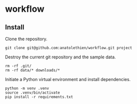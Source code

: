 # workflow

## Install

Clone the repository.

```
git clone git@github.com:anatolethien/workflow.git project
```

Destroy the current git repository and the sample data.

```
rm -rf .git/
rm -rf data/* downloads/*
```

Initiate a Python virtual environment and install dependencies.

```
python -m venv .venv
source .venv/bin/activate
pip install -r requirements.txt
```
